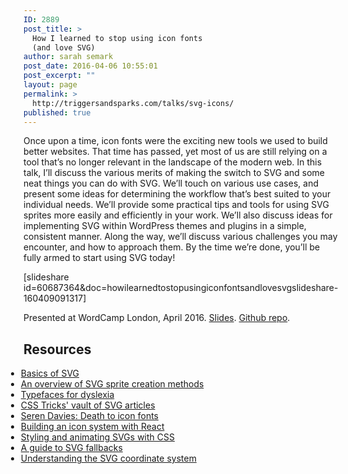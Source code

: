 ```yaml
---
ID: 2889
post_title: >
  How I learned to stop using icon fonts
  (and love SVG)
author: sarah semark
post_date: 2016-04-06 10:55:01
post_excerpt: ""
layout: page
permalink: >
  http://triggersandsparks.com/talks/svg-icons/
published: true
---
```

<p class="cap">Once upon a time, icon fonts were the exciting new tools we used to build better websites. That time has passed, yet most of us are still relying on a tool that’s no longer relevant in the landscape of the modern web. In this talk, I’ll discuss the various merits of making the switch to SVG and some neat things you can do with SVG. We’ll touch on various use cases, and present some ideas for determining the workflow that’s best suited to your individual needs. We’ll provide some practical tips and tools for using SVG sprites more easily and efficiently in your work. We’ll also discuss ideas for implementing SVG within WordPress themes and plugins in a simple, consistent manner. Along the way, we’ll discuss various challenges you may encounter, and how to approach them. By the time we’re done, you’ll be fully armed to start using SVG today!</p> 

[slideshare id=60687364&doc=howilearnedtostopusingiconfontsandlovesvgslideshare-160409091317]

Presented at WordCamp London, April 2016. <a href="http://www.slideshare.net/sarahsemark/how-i-learned-to-stop-using-icon-fonts-and-love-svg">Slides</a>. <a href="http://github.com/sarahsemark/easy-as-svg">Github repo</a>.

<h2>Resources</h2>
<ul style="margin-left: -2em;">
<li><a href="https://css-tricks.com/using-svg/">Basics of SVG</a></li>
	<li><a href="https://24ways.org/2014/an-overview-of-svg-sprite-creation-techniques/">An overview of SVG sprite creation methods</a></li>
	<li><a href="http://bdatech.org/what-technology/typefaces-for-dyslexia/">Typefaces for dyslexia</a></li>
	<li><a href="https://css-tricks.com/lodge/svg/">CSS Tricks' vault of SVG articles</a></li>
	<li><a href="https://www.youtube.com/watch?v=9xXBYcWgCHA">Seren Davies: Death to icon fonts</a></li>
	<li><a href="https://css-tricks.com/creating-svg-icon-system-react/">Building an icon system with React</a></li>
<li><a href="https://www.smashingmagazine.com/2014/11/styling-and-animating-svgs-with-css/">Styling and animating SVGs with CSS</a></li>
<li><a href="https://css-tricks.com/a-complete-guide-to-svg-fallbacks/">A guide to SVG fallbacks</a></li>
<li><a href="https://sarasoueidan.com/blog/svg-coordinate-systems/">Understanding the SVG coordinate system</a></li>
</ul>